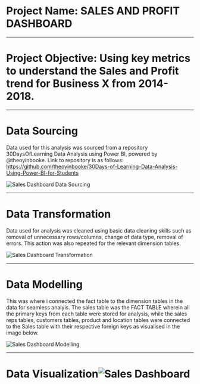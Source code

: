 # Project Name: SALES AND PROFIT DASHBOARD

----
# Project Objective: Using key metrics to understand the Sales and Profit trend for Business X from 2014-2018.



----
# Data Sourcing
Data used for this analysis was sourced from a repository 30DaysOfLearning Data Analysis using Power BI, powered by @theoyinbooke. Link to repository is as follows:
https://github.com/theoyinbooke/30Days-of-Learning-Data-Analysis-Using-Power-BI-for-Students


![Sales Dashboard Data Sourcing](https://user-images.githubusercontent.com/107516898/175808468-716bd358-da31-4330-80ba-820ecba92c5c.png)



----
# Data Transformation
Data used for analysis was cleaned using basic data cleaning skills such as removal of unnecessary rows/columns, change of data type, removal of errors. This action was also repeated for the relevant dimension tables.


![Sales Dashboard Transformation](https://user-images.githubusercontent.com/107516898/175808592-51af0560-ec1d-41e7-a212-d0cfd1dc9129.png)



----
# Data Modelling
This was where i connected the fact table to the dimension tables in the data for seamless analyis. The sales table was the FACT TABLE wherein all the primary keys from each table were stored for analysis, while the sales reps tables, customers tables, product and location tables were connected to the Sales table with their respective foreign keys as visualised in the image below. 


![Sales Dashboard Modelling](https://user-images.githubusercontent.com/107516898/175808707-4b1a3906-c853-43cc-9046-69014d1d2e30.png)





----
# Data Visualization![Sales Dashboard](https://user-images.githubusercontent.com/107516898/175808768-456b3470-baa8-4785-91a5-f4b794bc3ce9.png)


